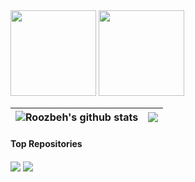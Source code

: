 <img height="137px" src="https://github-readme-stats.vercel.app/api?username=roozbehghazavi&theme=dracula&show_icons=true&include_all_commits=true&hide_border=true&count_private=true"> 
<img height="137px" src="https://github-readme-stats.vercel.app/api/top-langs/?username=roozbehghazavi&layout=compact&theme=dracula&hide_border=true&exclude_repo=XV6_system_call,Advanced-Programming,course_template,roozbehghazavi.github.io,XV6-Threads">

|<img align="center" src="https://github-readme-stats.vercel.app/api?username=roozbehghazavi&show_icons=true&include_all_commits=true&theme=dracula&hide_border=true" alt="Roozbeh's github stats" /></a> |<img align="center" src="https://github-readme-stats.vercel.app/api/top-langs/?username=roozbehghazavi&layout=compact&theme=dracula&hide_border=true&exclude_repo=XV6_system_call,Advanced-Programming,course_template,roozbehghazavi.github.io,XV6-Threads" /></a> |
| ------------- | ------------- |

#### Top Repositories



<img align="center" src="https://github-readme-stats.vercel.app/api/pin/?username=roozbehghazavi&repo=Parking_project&theme=dracula" />
<img align="center" src="https://github-readme-stats.vercel.app/api/pin/?username=roozbehghazavi&repo=GameDev.tv-Unity-Course&theme=dracula" />

<br />
<br />
